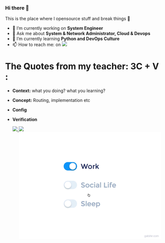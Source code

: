 ### Hi there 👋
This is the place where I opensource stuff and break things 🤣

- 🔭 I’m currently working on **System Engineer**
- 💬 Ask me about **System & Network Administrator, Cloud & Devops**
- 🌱 I’m currently learning **Python and DevOps Culture**
- 📫 How to reach me: on <a href="https://www.linkedin.com/in/harryarz/"><img src="https://img.shields.io/badge/linkedin-%230077B5.svg?&style=for-the-badge&logo=linkedin&logoColor=white" height=25></a>


# The Quotes from my teacher: 3C + V :

- **Context:** what you doing? what you learning?
- **Concept:** Routing, implementation etc
- **Config**
- **Verification**


   <p align="left">
    <a href="https://github.com/aryrz">
      <img height="180em" src="https://github-readme-stats-eight-theta.vercel.app/api?username=aryrz&show_icons=true&theme=algolia&include_all_commits=true&count_private=true"/>
      <img height="180em" src="https://github-readme-stats-eight-theta.vercel.app/api/top-langs/?username=aryrz&layout=compact&langs_count=8&theme=algolia"/>
       <img src="https://raw.githubusercontent.com/aryrz/aryrz/main/life_balance.gif" alt="side Image" align="right" width="460" height="auto" />
    </a>
    </p>
